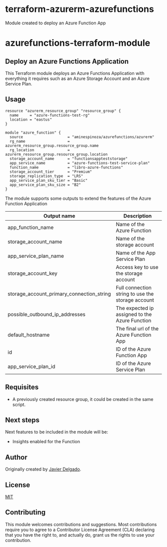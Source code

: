 # terraform-azurerm-azurefunctions
Module created to deploy an Azure Function App
# azurefunctions-terraform-module

## Deploy an Azure Functions Application

This Terraform module deploys an Azure Functions Application with everything it requires such as an Azure Storage Account and an Azure Service Plan.

## Usage

```hcl
resource "azurerm_resource_group" "resource_group" {
  name     = "azure-functions-test-rg"
  location = "eastus"
}

module "azure_function" {
  source                    = "aminespinoza/azurefunctions/azurerm"
  rg_name                   = azurerm_resource_group.resource_group.name
  rg_location               = azurerm_resource_group.resource_group.location
  storage_account_name      = "functionsappteststorage"
  app_service_name          = "azure-functions-test-service-plan"
  function_name             = "libro-azure-functions"
  storage_account_tier      = "Premium"
  storage_replication_type  = "LRS"
  app_service_plan_sku_tier = "Basic"
  app_service_plan_sku_size = "B2"
}
```

The module supports some outputs to extend the features of the Azure Function Application

|Output name|Description|
|-----------|-----------|
|app_function_name|Name of the Azure Function|
|storage_account_name|Name of the storage account|
|app_service_plan_name|Name of the App Service Plan|
|storage_account_key|Access key to use the storage account|
|storage_account_primary_connection_string|Full connection string to use the storage account|
|possible_outbound_ip_addresses|The expected ip assigned to the Azure Function|
|default_hostname|The final url of the Azure Function App|
|id|ID of the Azure Function App|
|app_service_plan_id|ID of the Azure Service Plan|

## Requisites

- A previously created resource group, it could be created in the same script.

## Next steps

Next features to be included in the module will be:

- Insights enabled for the Function

## Author

Originally created by [Javier Delgado](http://github.com/jadelje).

## License

[MIT](LICENSE)

## Contributing

This module welcomes contributions and suggestions.  Most contributions require you to agree to a
Contributor License Agreement (CLA) declaring that you have the right to, and actually do, grant us
the rights to use your contribution.
